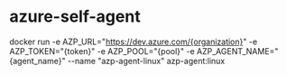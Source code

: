 # azure-self-agent

docker run -e AZP_URL="https://dev.azure.com/{organization}" -e AZP_TOKEN="{token}" -e AZP_POOL="{pool}" -e AZP_AGENT_NAME="{agent_name}" --name "azp-agent-linux" azp-agent:linux
